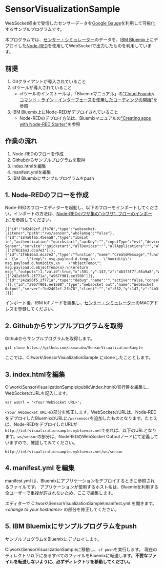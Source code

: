 # SensorVisualizationSample
WebSocket経由で受信したセンサーデータを[Google Gauge](https://developers.google.com/chart/interactive/docs/gallery/gauge)を利用して可視化するサンプルプログラムです。

本プログラムでは、[センサー・シミュレーター](https://quickstart.internetofthings.ibmcloud.com/iotsensor/)のデータを、[IBM Bluemix](https://console.ng.bluemix.net/)上にデプロイした[Node-RED](http://nodered.org/)を使用してWebSocketで出力したものを利用しています。

## 前提
1. Gitクライアントが導入されていること
2. cfツールが導入されていること
    * cfツールのインストールは、「Bluemixマニュアル」の["Cloud Foundry コマンド・ライン・インターフェースを使用したコーディングの開始"](https://www.ng.bluemix.net/docs/#starters/install_cli.html)を参照
3. IBM Bluemix上にNode-REDがデプロイされていること
    * Node-REDのデプロイ方法は、Bluemixマニュアルの["Creating apps with Node-RED Starter"](https://www.ng.bluemix.net/docs/#starters/Node-RED/nodered.html#nodered)を参照

## 作業の流れ
1. Node-REDのフローを作成
2. Githubからサンプルプログラムを取得
3. index.htmlを編集
4. manifest.ymlを編集
5. IBM Bluemixにサンプルプログラムをpush

## 1. Node-REDのフローを作成
Node-REDのフローエディターを起動し、以下のフローをインポートしてください。インポートの方法は、[Node-RED小ワザ集の"小ワザ1. フローのインポート"](http://qiita.com/asmanabu/items/d9ba9ff0fca745c8c216#%E5%B0%8F%E3%83%AF%E3%82%B61-%E3%83%95%E3%83%AD%E3%83%BC%E3%81%AE%E3%82%A4%E3%83%B3%E3%83%9D%E3%83%BC%E3%83%88)を参照してください。

```
[{"id":"bd2402cf.2fb78","type":"websocket-listener","path":"/ws/sensor","wholemsg":"false"},{"id":"184a0fa5.45eaa8","type":"ibmiot in","authentication":"quickstart","apiKey":"","inputType":"evt","deviceId":"0C60110016ea","applicationId":"","deviceType":"+","eventType":"+","commandType":"","format":"json","name":"IoT Sensor","service":"quickstart","allDevices":"","allApplications":"","allDeviceTypes":true,"allEvents":true,"allCommands":"","allFormats":"","x":99,"y":147,"z":"4b3f3f7f.65a9a8","wires":[["2f6b16a3.dca7e2"]]},{"id":"2f6b16a3.dca7e2","type":"function","name":"CreateMessage","func":"msg.payload =  {\n    \"temp\": msg.payload.d.temp,\n    \"humidity\": msg.payload.d.humidity,\n    \"objectTemp\": msg.payload.d.objectTemp\n};\n\nreturn msg;","outputs":1,"valid":true,"x":301,"y":147,"z":"4b3f3f7f.65a9a8","wires":[["242a56f5.2f771a","a967f901.ee1508"]]},{"id":"242a56f5.2f771a","type":"debug","name":"","active":false,"console":"false","complete":"payload","x":441,"y":63,"z":"4b3f3f7f.65a9a8","wires":[]},{"id":"a967f901.ee1508","type":"websocket out","name":"WebSocket Output","server":"bd2402cf.2fb78","client":"","x":532,"y":147,"z":"4b3f3f7f.65a9a8","wires":[]}]
```

インポート後、IBM IoTノードを編集し、[センサー・シミュレーター](https://quickstart.internetofthings.ibmcloud.com/iotsensor/)のMACアドレスを登録してください。

## 2. Githubからサンプルプログラムを取得
Githubからサンプルプログラムを取得します。

`git clone https://github.com/asmanabu/SensorVisualizationSample`

ここでは、C:\work\SensorVisualizationSample にcloneしたこととします。

## 3. index.htmlを編集
C:\work\SensorVisualizationSample\public\index.htmlの10行目を編集し、WebSocketのURLを記入します。

```
var wsUrl = '<Your WebSocket URL>';
```

`<Your WebSocket URL>`の部分を修正します。WebSocketのURLは、Node-REDをデプロイしたBluemixのURLに`/ws/sensor`を追加したものとなります。たとえば、Node-REDをデプロイしたURLが`http://iotfvisualizationsample.mybluemix.net`であれば、以下のURLとなります。`ws/sensor`の部分は、NodeREDのWebSocket Outputノードにて定義していますので、確認してみてください。

```
http://iotfvisualizationsample.mybluemix.net/ws/sensor
```

## 4. manifest.yml を編集
manifest.yml は、Bluemixにアプリケーションをデプロイするときに参照されるファイルです。
アプリケーションが使用するホスト名は、Bluemixを利用する全ユーザーで重複が許されないため、ここで編集します。

エディターで C:\work\SensorVisualizationSample\manifest.yml を開きます。
*\<change to your hostname\>* の部分を修正してください。

## 5. IBM Bluemixにサンプルプログラムをpush
サンプルプログラムをBluemixにデプロイします。

C:\work\SensorVisualizationSampleに移動し、`cf push`を実行します。
現在のディレクトリ以下にあるすべてのファイルをBluemixに転送します。**不要なファイルを転送しないように、必ずディレクトリを移動してください。**
